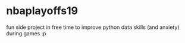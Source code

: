 # nbaplayoffs19

fun side project in free time to improve python data skills (and anxiety) during games :p

